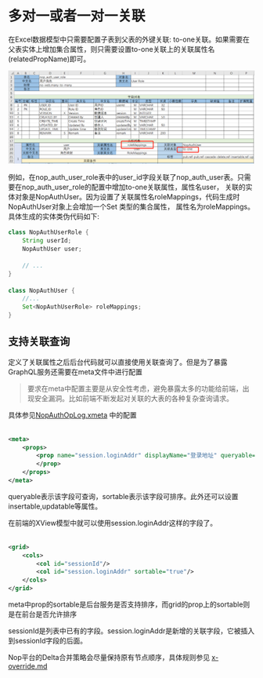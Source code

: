 # 多对一或者一对一关联

在Excel数据模型中只需要配置子表到父表的外键关联:
to-one关联。如果需要在父表实体上增加集合属性，则只需要设置to-one关联上的关联属性名(relatedPropName)即可。

![](to-one-excel-config.png)

例如，在nop_auth_user_role表中的user_id字段关联了nop_auth_user表。只需要在nop_auth_user_role的配置中增加to-one关联属性，属性名user，
关联的实体对象是NopAuthUser。因为设置了关联属性名roleMappings，代码生成时NopAuthUser对象上会增加一个Set<NopAuthUserRole>
类型的集合属性，
属性名为roleMappings。具体生成的实体类伪代码如下:

````java
class NopAuthUserRole {
    String userId;
    NopAuthUser user;

    // ...
}

class NopAuthUser {
    //...
    Set<NopAuthUserRole> roleMappings;
}
````

## 支持关联查询

定义了关联属性之后后台代码就可以直接使用关联查询了。但是为了暴露GraphQL服务还需要在meta文件中进行配置

> 要求在meta中配置主要是从安全性考虑，避免暴露太多的功能给前端，出现安全漏洞。比如前端不断发起对关联的大表的各种复杂查询请求。

具体参见[NopAuthOpLog.xmeta](https://gitee.com/canonical-entropy/nop-entropy/blob/master/nop-auth/nop-auth-service/src/main/resources/_vfs/nop/auth/model/NopAuthOpLog/NopAuthOpLog.xmeta)
中的配置

````xml

<meta>
    <props>
        <prop name="session.loginAddr" displayName="登录地址" queryable="true" sortable="true">
        </prop>
    </props>
</meta>
````

queryable表示该字段可查询，sortable表示该字段可排序。此外还可以设置insertable,updatable等属性。

在前端的XView模型中就可以使用session.loginAddr这样的字段了。

````xml

<grid>
    <cols>
        <col id="sessionId"/>
        <col id="session.loginAddr" sortable="true"/>
    </cols>
</grid>
````

meta中prop的sortable是后台服务是否支持排序，而grid的prop上的sortable则是在前台是否允许排序

sessionId是列表中已有的字段。session.loginAddr是新增的关联字段，它被插入到sessionId字段的后面。

>
Nop平台的Delta合并策略会尽量保持原有节点顺序，具体规则参见 [x-override.md](https://gitee.com/canonical-entropy/nop-entropy/blob/master/docs/dev-guide/xlang/x-override.md)
